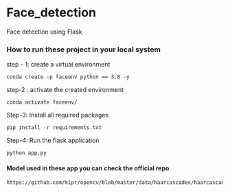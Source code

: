 # Face_detection
Face detection using Flask

### How to run these project in your local system

step - 1: create a virtual environment

```
conda create -p faceenv python == 3.8 -y
```
step-2 : activate the created environment

```
conda activate faceenv/
```
Step-3: Install all required packages

```
pip install -r requirements.txt
```
Step-4: Run the flask application

```
python app.py
```

#### Model used in these app you can check the official repo

```
https://github.com/kipr/opencv/blob/master/data/haarcascades/haarcascade_frontalface_default.xml
```



